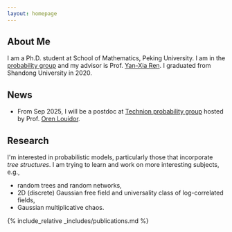 ```yaml
---
layout: homepage
---
```


## About Me
I am a Ph.D. student at School of Mathematics, Peking University. I am in the [probability group](https://pkuprobability.com) and my advisor is Prof. [Yan-Xia Ren](https://www.math.pku.edu.cn/teachers/renyx/indexE.htm). I graduated from Shandong University in 2020. 


## News
- From Sep 2025, I will be a postdoc at [Technion probability group](https://probability.technion.ac.il) hosted by Prof. [Oren Louidor](https://sites.google.com/view/louidor/). 



## Research 

I'm interested in probabilistic models, particularly those that incorporate *tree  structures*.
I am trying to learn and work on more interesting subjects, e.g., 
- random trees and random networks, 
- 2D (discrete) Gaussian free field and universality class of log-correlated fields, 
- Gaussian multiplicative chaos.

 {% include_relative _includes/publications.md %}



